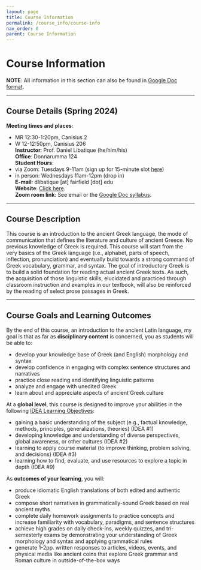 ```yaml
---
layout: page
title: Course Information
permalink: /course_info/course-info
nav_order: 0
parent: Course Information
---
```


# Course Information

**NOTE**: All information in this section can also be found in [Google Doc format](https://docs.google.com/document/d/135wVK8K9Mr6RA9HPohA1RQFsiGG8P01S37LE-kFHNxI/edit?usp=sharing). 

***

## Course Details (Spring 2024)

**Meeting times and places**:  
* MR 12:30-1:20pm, Canisius 2  
* W 12-12:50pm, Canisius 206  
**Instructor**: Prof. Daniel Libatique (he/him/his)  
**Office**: Donnarumma 124  
**Student Hours**:  
* via Zoom: Tuesdays 9-11am (sign up for 15-minute slot [here](https://zcal.co/i/0w7IT80I))  
* in person: Wednesdays 11am-12pm (drop in)  
**E-mail**: dlibatique [at] fairfield [dot] edu  
**Website**: [Click here](https://libatique.info).  
**Zoom room link**: See email or the [Google Doc syllabus](https://docs.google.com/document/d/135wVK8K9Mr6RA9HPohA1RQFsiGG8P01S37LE-kFHNxI/edit?usp=sharing).

***

## Course Description

This course is an introduction to the ancient Greek language, the mode of communication that defines the literature and culture of ancient Greece. No previous knowledge of Greek is required. This course will start from the very basics of the Greek language (i.e., alphabet, parts of speech, inflection, pronunciation) and eventually build towards a strong command of Greek vocabulary, grammar, and syntax. The goal of introductory Greek is to build a solid foundation for reading actual ancient Greek texts. As such, the acquisition of those linguistic skills, elucidated and practiced through classroom instruction and examples in our textbook, will also be reinforced by the reading of select prose passages in Greek.

***

## Course Goals and Learning Outcomes

By the end of this course, an introduction to the ancient Latin language, my goal is that as far as **disciplinary content** is concerned, you as students will be able to:
* develop your knowledge base of Greek (and English) morphology and syntax
* develop confidence in engaging with complex sentence structures and narratives
* practice close reading and identifying linguistic patterns
* analyze and engage with unedited Greek
* learn about and appreciate aspects of ancient Greek culture

At a **global level**, this course is designed to improve your abilities in the following [IDEA Learning Objectives](https://www.ideaedu.org/idea-notes-on-learning/):
* gaining a basic understanding of the subject (e.g., factual knowledge, methods, principles, generalizations, theories) (IDEA #1)
* developing knowledge and understanding of diverse perspectives, global awareness, or other cultures (IDEA #2)
* learning to apply course material (to improve thinking, problem solving, and decisions) (IDEA #3)
* learning how to find, evaluate, and use resources to explore a topic in depth (IDEA #9)

As **outcomes of your learning**, you will:
* produce idiomatic English translations of both edited and authentic Greek
* compose short narratives in grammatically-sound Greek based on real ancient myths
* complete daily homework assignments to practice concepts and increase familiarity with vocabulary, paradigms, and sentence structures
* achieve high grades on daily check-ins, weekly quizzes, and tri-semesterly exams by demonstrating your understanding of Greek morphology and syntax and applying grammatical rules
* generate 1-2pp. written responses to articles, videos, events, and physical media like ancient coins that explore Greek grammar and Roman culture in outside-of-the-box ways

